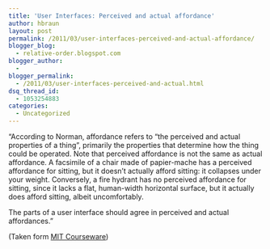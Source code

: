 ```yaml
---
title: 'User Interfaces: Perceived and actual affordance'
author: hbraun
layout: post
permalink: /2011/03/user-interfaces-perceived-and-actual-affordance/
blogger_blog:
  - relative-order.blogspot.com
blogger_author:
  - 
blogger_permalink:
  - /2011/03/user-interfaces-perceived-and-actual.html
dsq_thread_id:
  - 1053254883
categories:
  - Uncategorized
---
```

&#8220;According to Norman, affordance refers to “the perceived and actual properties of a thing”, primarily the properties that determine how the thing could be operated. Note that perceived affordance is not the same as actual affordance. A facsimile of a chair made of papier-mache has a perceived affordance for sitting, but it doesn’t actually afford sitting: it collapses under your weight. Conversely, a fire hydrant has no perceived affordance for sitting, since it lacks a flat, human-width horizontal surface, but it actually does afford sitting, albeit uncomfortably. 

The parts of a user interface should agree in perceived and actual affordances.&#8221;

(Taken form [MIT Courseware][1])

 [1]: http://ocw.mit.edu/courses/electrical-engineering-and-computer-science/6-831-user-interface-design-and-implementation-fall-2004/lecture-notes/L6.pdf